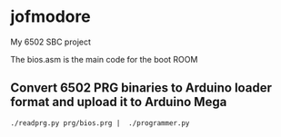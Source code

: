 # jofmodore
My 6502 SBC project

The bios.asm is the main code for the boot ROOM

## Convert 6502 PRG binaries to Arduino loader format and upload it to Arduino Mega
 `./readprg.py prg/bios.prg |  ./programmer.py`

